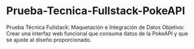 # Prueba-Tecnica-Fullstack-PokeAPI
Prueba Técnica Fullstack: Maquetación e Integración de Datos Objetivo: Crear una interfaz web funcional que consuma datos de la PokeAPI y que se ajuste al diseño proporcionado.
